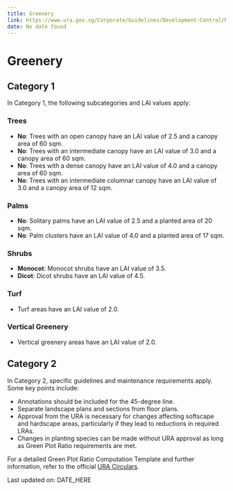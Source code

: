 ```yaml
---
title: Greenery
link: https://www.ura.gov.sg/Corporate/Guidelines/Development-Control/Non-Residential/Commercial/Greenery
date: No date found
---
```


# Greenery

## Category 1

In Category 1, the following subcategories and LAI values apply:

### Trees

- **No**: Trees with an open canopy have an LAI value of 2.5 and a canopy area of 60 sqm.
- **No**: Trees with an intermediate canopy have an LAI value of 3.0 and a canopy area of 60 sqm.
- **No**: Trees with a dense canopy have an LAI value of 4.0 and a canopy area of 60 sqm.
- **No**: Trees with an intermediate columnar canopy have an LAI value of 3.0 and a canopy area of 12 sqm.

### Palms

- **No**: Solitary palms have an LAI value of 2.5 and a planted area of 20 sqm.
- **No**: Palm clusters have an LAI value of 4.0 and a planted area of 17 sqm.

### Shrubs

- **Monocot**: Monocot shrubs have an LAI value of 3.5.
- **Dicot**: Dicot shrubs have an LAI value of 4.5.

### Turf

- Turf areas have an LAI value of 2.0.

### Vertical Greenery

- Vertical greenery areas have an LAI value of 2.0.

## Category 2

In Category 2, specific guidelines and maintenance requirements apply. Some key points include:

- Annotations should be included for the 45-degree line.
- Separate landscape plans and sections from floor plans.
- Approval from the URA is necessary for changes affecting softscape and hardscape areas, particularly if they lead to reductions in required LRAs.
- Changes in planting species can be made without URA approval as long as Green Plot Ratio requirements are met.

For a detailed Green Plot Ratio Computation Template and further information, refer to the official [URA Circulars](https://www.ura.gov.sg/-/media/User-Defined/URA-Online/circulars/2014/jun/dc14-lush20/app1-9.pdf).

Last updated on: DATE_HERE
